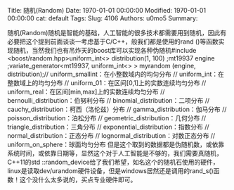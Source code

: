 Title: 随机(Random)
Date: 1970-01-01 00:00:00
Modified: 1970-01-01 00:00:00
cat: default
Tags: 
Slug: 4106
Authors: u0mo5 
Summary: 

随机(Random)随机是智能的基础，人工智能的很多技术都需要用到随机，因此有必要把这个提到前面谈谈一考虑基于C/C++，般我们都是使用的rand ()等函数实现随机，当然我们也有吊炸天的boost库可以实现各种伪随机#include &lt;boost/random.hpp&gt;uniform_int&lt;&gt; distribution(1, 100) ;mt19937 engine ;variate_generator&lt;mt19937, uniform_int&lt;&gt; &gt; myrandom (engine, distribution);// uniform_smallint：在小整数域内的均匀分布 // uniform_int：在整数域上的均匀分布 // uniform_01：在区间[0,1]上的实数连续均匀分布 // uniform_real：在区间[min,max]上的实数连续均匀分布 // bernoulli_distribution：伯努利分布 // binomial_distribution：二项分布 // cauchy_distribution：柯西（洛伦兹）分布 // gamma_distribution：伽马分布 // poisson_distribution：泊松分布 // geometric_distribution：几何分布 // triangle_distribution：三角分布 // exponential_distribution：指数分布 // normal_distribution：正态分布 // lognormal_distribution：对数正态分布 // uniform_on_sphere：球面均匀分布 但是这个取到的数据都是伪随机数，或依靠系统时间，或依靠日期等，显然这个对于人工智能是不够的，我们需要真随机，C++11的std ::random_device给了我们希望，如名这个的随机石使用的硬件，linux是读取dev/urandom硬件设备，但是windows居然还是调用的rand_s()函数！这个没什么太多说的，买点专业硬件即可。
